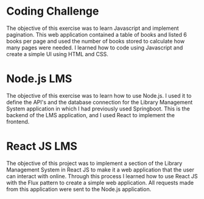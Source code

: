 # Coding Challenge
The objective of this exercise was to learn Javascript and implement pagination. This web application contained a table of books and listed 6 books per page and used the number of books stored to calculate how many pages were needed. I learned how to code using Javascript and create a simple UI using HTML and CSS.

# Node.js LMS
The objective of this exercise was to learn how to use Node.js. I used it to define the API's and the database connection for the Library Management System application in which I had previously used Springboot. This is the backend of the LMS application, and I used React to implement the frontend.

# React JS LMS
The objective of this project was to implement a section of the Library Management System in React JS to make it a web application that the user can interact with online. Through this process I learned how to use React JS with the Flux pattern to create a simple web application. All requests made from this application were sent to the Node.js application.
